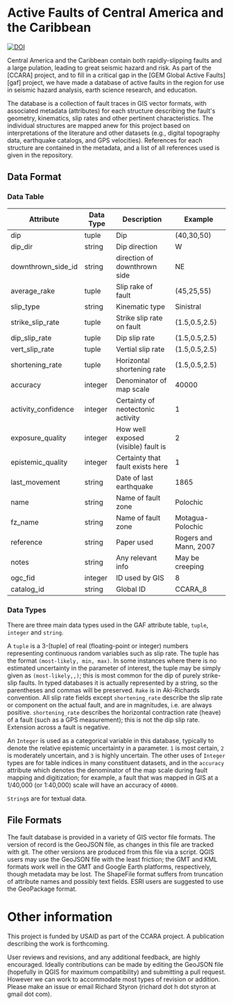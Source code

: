 Active Faults of Central America and the Caribbean
==================================================
[![DOI](https://zenodo.org/badge/298313016.svg)](https://zenodo.org/badge/latestdoi/298313016)

Central America and the Caribbean contain both rapidly-slipping faults and a 
large pulation, leading to great seismic hazard and risk. As part of the 
[CCARA] project, and to fill in a critical gap in the [GEM Global Active 
Faults][gaf] project, we have made a database of active faults in the region 
for use in seismic hazard analysis, earth science research, and education.

The database is a collection of fault traces in GIS vector formats, with 
associated metadata (attributes) for each structure describing the fault's 
geometry, kinematics, slip rates and other pertinent characteristics. The 
individual structures are mapped anew for this project based on interpretations 
of the literature and other datasets (e.g., digital topography data, earthquake 
catalogs, and GPS velocities). References for each structure are contained in 
the metadata, and a list of all references used is given in the repository.


## Data Format

### Data Table
Attribute            | Data Type | Description                  | Example
---------------------|-----------|------------------------------|------------
dip                  | tuple     | Dip                           | (40,30,50)
dip_dir             | string    | Dip direction                 |         W 
downthrown_side_id | string    | direction of downthrown side  |        NE 
average_rake        | tuple     | Slip rake of fault            | (45,25,55)
slip_type           | string    | Kinematic type                | Sinistral  
strike_slip_rate   | tuple     | Strike slip rate on fault   |(1.5,0.5,2.5)
dip_slip_rate      | tuple     | Dip slip rate               |(1.5,0.5,2.5)
vert_slip_rate     | tuple     | Vertial slip rate           |(1.5,0.5,2.5)
shortening_rate     | tuple     | Horizontal shortening rate  |(1.5,0.5,2.5)
accuracy            | integer   | Denominator of map scale    |       40000
activity_confidence | integer   | Certainty of neotectonic activity |     1 
exposure_quality    | integer   | How well exposed (visible) fault is |   2 
epistemic_quality   | integer   | Certainty that fault exists here |      1 
last_movement       | string    | Date of last earthquake       |     1865  
name                 | string    | Name of fault zone            | Polochic  
fz_name             | string    | Name of fault zone    | Motagua-Polochic   
reference            | string    | Paper used        | Rogers and Mann, 2007 
notes                | string    | Any relevant info | May be creeping
ogc_fid              | integer   | ID used by GIS    |                    8
catalog_id           | string    | Global ID         |               CCARA_8

### Data Types

There are three main data types used in the GAF attribute table, `tuple`, 
`integer` and `string`.

A `tuple` is a 3-[tuple] of real (floating-point or integer) numbers 
representing continuous random variables such as slip rate. The tuple has the 
format `(most-likely, min, max)`. In some instances where there is no estimated 
uncertainty in the parameter of interest, the tuple may be simply given as 
`(most-likely,,)`; this is most common for the dip of purely strike-slip 
faults. In typed databases it is actually represented by a string, so the 
parentheses and commas will be preserved.  `Rake` is in Aki-Richards 
convention. All slip rate fields except `shortening_rate` describe the slip 
rate or component on the actual fault, and are in magnitudes, i.e. are always 
positive. `shortening_rate` describes the horizontal contraction rate (heave) 
of a fault (such as a GPS measurement); this is not the dip slip rate. 
Extension across a fault is negative.

An `Integer` is used as a categorical variable in this database, typically to 
denote the relative epistemic uncertainty in a parameter.  `1` is most certain, 
`2` is moderately uncertain, and `3` is highly uncertain.  The other uses of 
`Integer` types are for table indices in many constituent datasets, and in the 
`accuracy` attribute which denotes the denominator of the map scale during 
fault mapping and digitization; for example, a fault that was mapped in GIS at 
a 1/40,000 (or 1:40,000) scale will have an accuracy of `40000`.

`String`s are for textual data.


## File Formats

The fault database is provided in a variety of GIS vector file formats. The 
version of record is the GeoJSON file, as changes in this file are tracked with 
git. The other versions are produced from this file via a script. QGIS users 
may use the GeoJSON file with the least friction; the GMT and KML formats work 
well in the GMT and Google Earth platforms, respectively, though metadata may 
be lost. The ShapeFile format suffers from truncation of attribute names and 
possibly text fields. ESRI users are suggested to use the GeoPackage format.


# Other information

This project is funded by USAID as part of the CCARA project. A publication 
describing the work is forthcoming.

User reviews and revisions, and any additional feedback, are highly encouraged. 
Ideally contributions can be made by editing the GeoJSON file (hopefully in 
QGIS for maximum compatibility) and submitting a pull request. However we can 
work to accommodate most types of revision or addition.  Please make an issue 
or email Richard Styron (richard dot h dot styron at gmail dot com).
